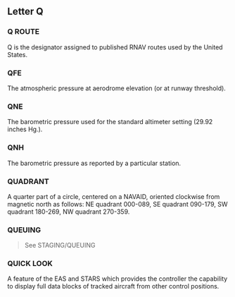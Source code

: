 ## Letter Q
### Q ROUTE
Q is the designator assigned to published RNAV routes used by the United States.
### QFE 
The atmospheric pressure at aerodrome elevation (or at runway threshold).
### QNE
The barometric pressure used for the standard altimeter setting (29.92 inches Hg.).
### QNH
The barometric pressure as reported by a particular station.
### QUADRANT
A quarter part of a circle, centered on a NAVAID, oriented clockwise from magnetic north as follows: NE quadrant 000-089, SE quadrant 090-179, SW quadrant 180-269, NW quadrant 270-359.
### QUEUING
> See STAGING/QUEUING
### QUICK LOOK
A feature of the EAS and STARS which provides the controller the capability to display full data blocks of tracked aircraft from other control positions.